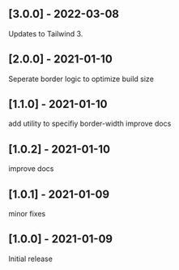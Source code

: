 ## [3.0.0] - 2022-03-08
Updates to Tailwind 3.
## [2.0.0] - 2021-01-10
Seperate border logic to optimize build size
## [1.1.0] - 2021-01-10
add utility to specifiy border-width
improve docs
## [1.0.2] - 2021-01-10
improve docs
## [1.0.1] - 2021-01-09
minor fixes
## [1.0.0] - 2021-01-09
Initial release